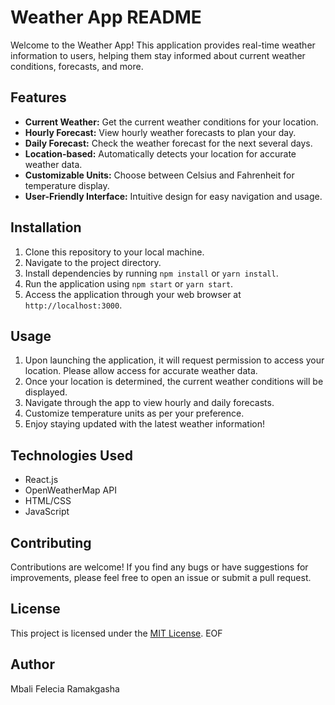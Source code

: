 # Weather App README

Welcome to the Weather App! This application provides real-time weather information to users, helping them stay informed about current weather conditions, forecasts, and more.

## Features

- **Current Weather:** Get the current weather conditions for your location.
- **Hourly Forecast:** View hourly weather forecasts to plan your day.
- **Daily Forecast:** Check the weather forecast for the next several days.
- **Location-based:** Automatically detects your location for accurate weather data.
- **Customizable Units:** Choose between Celsius and Fahrenheit for temperature display.
- **User-Friendly Interface:** Intuitive design for easy navigation and usage.

## Installation

1. Clone this repository to your local machine.
2. Navigate to the project directory.
3. Install dependencies by running `npm install` or `yarn install`.
4. Run the application using `npm start` or `yarn start`.
5. Access the application through your web browser at `http://localhost:3000`.

## Usage

1. Upon launching the application, it will request permission to access your location. Please allow access for accurate weather data.
2. Once your location is determined, the current weather conditions will be displayed.
3. Navigate through the app to view hourly and daily forecasts.
4. Customize temperature units as per your preference.
5. Enjoy staying updated with the latest weather information!

## Technologies Used

- React.js
- OpenWeatherMap API
- HTML/CSS
- JavaScript

## Contributing

Contributions are welcome! If you find any bugs or have suggestions for improvements, please feel free to open an issue or submit a pull request.

## License

This project is licensed under the [MIT License](LICENSE).
EOF

## Author
Mbali Felecia Ramakgasha
